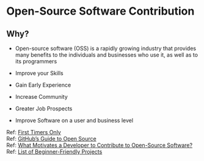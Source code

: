 # Open-Source Software Contribution  

## Why?  
- Open-source software (OSS) is a rapidly growing industry that provides many benefits to the individuals and businesses who use it, as well as to its programmers

- Improve your Skills 
- Gain Early Experience
- Increase Community  
- Greater Job Prospects  
- Improve Software on a user and business level  





Ref: [First Timers Only](https://www.firsttimersonly.com/)  
Ref: [GitHub’s Guide to Open Source](https://github.com/open-source)  
Ref: [What Motivates a Developer to Contribute to Open-Source Software?](https://clearcode.cc/blog/why-developers-contribute-open-source-software/)  
Ref: [ List of Beginner-Friendly Projects](https://github.com/search?q=label%3Agood-first-issue+archived%3Afalse)  